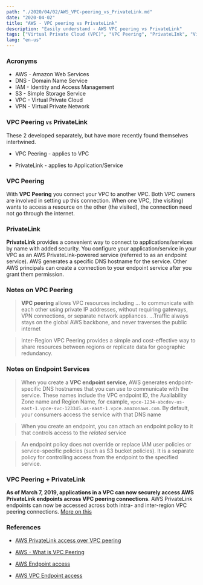 ```yaml
---
path: "./2020/04/02/AWS_VPC-peering_vs_PrivateLink.md"
date: "2020-04-02"
title: "AWS - VPC peering vs PrivateLink"
description: "Easily understand - AWS VPC peering vs PrivateLink"
tags: ["Virtual Private Cloud (VPC)", "VPC Peering", "PrivateLInk", "Virtual Private Network (VPN)", "VPC Endpoint Service"]
lang: "en-us"
---
```


### Acronyms ###

- AWS - Amazon Web Services
- DNS - Domain Name Service
- IAM - Identity and Access Management
- S3 - Simple Storage Service
- VPC - Virtual Private Cloud
- VPN - Virtual Private Network

### VPC Peering `vs` PrivateLink ###

These 2 developed separately, but have more recently found themselves intertwined.

- VPC Peering - applies to VPC

- PrivateLink - applies to Application/Service

### VPC Peering ###

With __VPC Peering__ you connect your VPC to another VPC. Both VPC owners are
involved in setting up this connection. When one VPC, (the visiting) wants
to access a resource on the other (the visited), the connection need not
go through the internet.

### PrivateLink ###

__PrivateLink__ provides a convenient way to connect to applications/services
by name with added security. You configure your application/service in your
VPC as an AWS PrivateLink-powered service (referred to as an endpoint service).
AWS generates a specific DNS hostname for the service. Other AWS principals
can create a connection to your endpoint service after you grant them permission.

### Notes on VPC Peering ###

> __VPC peering__ allows VPC resources including ... to communicate with each
> other using private IP addresses, without requiring gateways, VPN connections,
> or separate network appliances. ...Traffic always stays on the global AWS
> backbone, and never traverses the public internet

> Inter-Region VPC Peering provides a simple and cost-effective way to share
> resources between regions or replicate data for geographic redundancy.

### Notes on Endpoint Services ###

> When you create a __VPC endpoint service__, AWS generates endpoint-specific DNS
> hostnames that you can use to communicate with the service. These names
> include the VPC endpoint ID, the Availability Zone name and Region Name, for
> example, `vpce-1234-abcdev-us-east-1.vpce-svc-123345.us-east-1.vpce.amazonaws.com`.
> By default, your consumers access the service with that DNS name

> When you create an endpoint, you can attach an endpoint policy to it that
> controls access to the _related_ service

> An endpoint policy does not override or replace IAM user policies or
> service-specific policies (such as S3 bucket policies). It is a separate
> policy for controlling access from the endpoint to the specified service.

### VPC Peering + PrivateLink ###

__As of March 7, 2019, applications in a VPC can now securely access AWS
PrivateLink endpoints across VPC peering connections__. AWS PrivateLink
endpoints can now be accessed across both intra- and inter-region VPC peering
connections. [More on this](https://aws.amazon.com/about-aws/whats-new/2019/03/aws-privatelink-now-supports-access-over-vpc-peering/)

### References ###

- [AWS PrivateLink access over VPC peering](https://aws.amazon.com/about-aws/whats-new/2019/03/aws-privatelink-now-supports-access-over-vpc-peering/)

- [AWS - What is VPC Peering](https://docs.aws.amazon.com/vpc/latest/peering/what-is-vpc-peering.html)

- [AWS Endpoint access](https://docs.aws.amazon.com/vpc/latest/userguide/endpoint-service.html)

- [AWS VPC Endpoint access](https://docs.aws.amazon.com/vpc/latest/userguide/vpc-endpoints-access.html)
